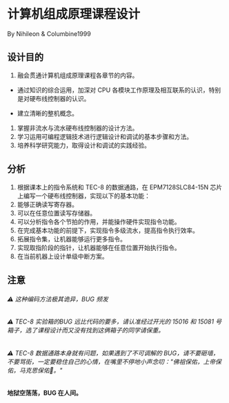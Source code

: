 # 计算机组成原理课程设计

By Nihileon & Columbine1999

## 设计目的

1. 融会贯通计算机组成原理课程各章节的内容。

- 通过知识的综合运用，加深对 CPU 各模块工作原理及相互联系的认识，特别是对硬布线控制器的认识。

- 建立清晰的整机概念。

1. 掌握非流水与流水硬布线控制器的设计方法。
2. 学习运用可编程逻辑技术进行逻辑设计和调试的基本步骤和方法。
3. 培养科学研究能力，取得设计和调试的实践经验。

## 分析

1. 根据课本上的指令系统和 TEC-8 的数据通路，在 EPM7128SLC84-15N 芯片上编写一个硬布线控制器，实现以下的基本功能：
1. 能够正确读写寄存器。
2. 可以在任意位置读写存储器。
4. 可以分析指令各个节拍的作用，并能操作硬件实现指令功能。
1. 在完成基本功能的前提下，实现指令多级流水，提高指令执行效率。
2. 拓展指令集，让机器能够运行更多指令。
3. 实现取指阶段的指针，让机器能够在任意位置开始执行指令。
4. 在当前机器上设计单级中断方案。

## 注意

###### ⚠️ 这种编码方法极其诡异，BUG 频发

###### ⚠️ TEC-8 实验箱的BUG 远比代码的要多，请认准经过开光的 15016 和 15081 号箱子，选了课程设计而又没有找到这俩箱子的同学请保重。

###### ⚠️ TEC-8 数据通路本身就有问题，如果遇到了不可调解的 BUG，请不要砸墙，不要骂街，一定要稳住自己的心情，在嘴里不停地小声念叨："佛祖保佑，上帝保佑，马克思保佑🙏。"

**地狱空荡荡，BUG 在人间。**

